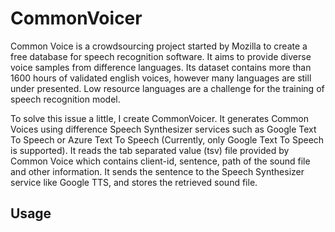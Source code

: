 # CommonVoicer
Common Voice is a crowdsourcing project started by Mozilla to create a free database for speech recognition software.
It aims to provide diverse voice samples from difference languages. Its dataset contains more than 1600 hours of
validated english voices, however many languages are still under presented. Low resource languages are a challenge 
for the training of speech recognition model.

To solve this issue a little, I create CommonVoicer. It generates Common Voices using difference Speech Synthesizer 
services such as Google Text To Speech or Azure Text To Speech (Currently, only Google Text To Speech is supported).
It reads the tab separated value (tsv) file provided by Common Voice which contains client-id, sentence, path of the 
sound file and other information. It sends the sentence to the Speech Synthesizer service like Google TTS, and stores
the retrieved sound file.

## Usage

